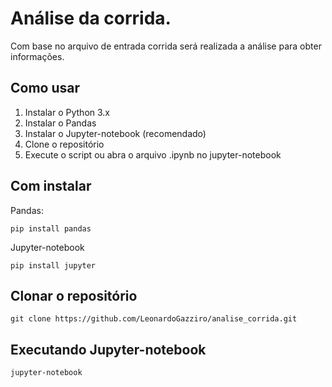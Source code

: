 # Análise da corrida.

Com base no arquivo de entrada corrida será realizada a análise
para obter informações.

## Como usar

1. Instalar o Python 3.x
2. Instalar o Pandas
3. Instalar o Jupyter-notebook (recomendado)
4. Clone o repositório 
5. Execute o script ou abra o arquivo .ipynb no jupyter-notebook

## Com instalar
Pandas:
```console
pip install pandas
```

Jupyter-notebook
```console
pip install jupyter
```

## Clonar o repositório

```console
git clone https://github.com/LeonardoGazziro/analise_corrida.git
```

## Executando Jupyter-notebook

```console
jupyter-notebook
```